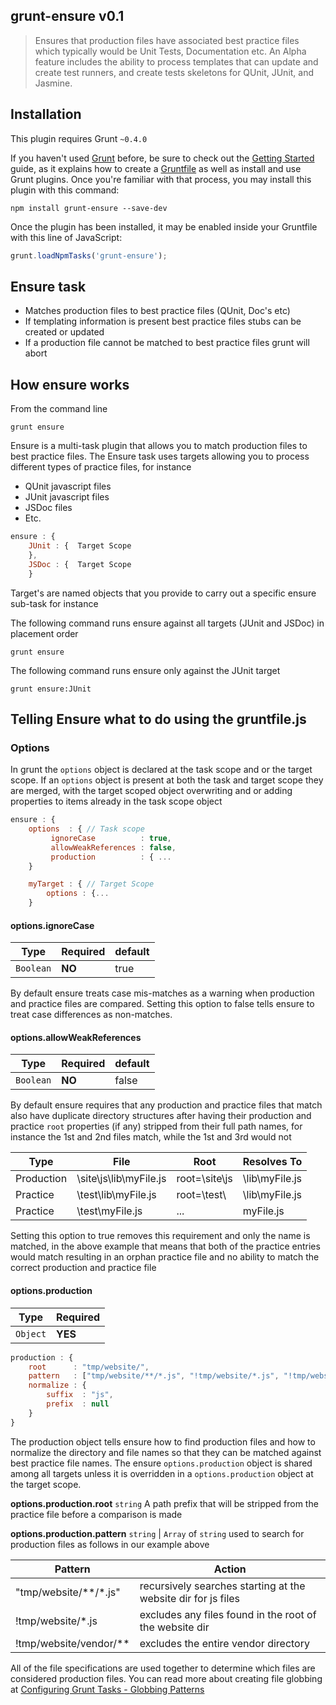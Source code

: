 ## grunt-ensure v0.1

>Ensures that production files have associated best practice files which typically would be Unit Tests, Documentation etc.
An Alpha feature includes the ability to process templates that can update and create test runners, and create tests skeletons
for QUnit, JUnit, and Jasmine.

## Installation
This plugin requires Grunt `~0.4.0`

If you haven't used [Grunt](http://gruntjs.com/) before, be sure to check out the [Getting Started](http://gruntjs.com/getting-started)
guide, as it explains how to create a [Gruntfile](http://gruntjs.com/sample-gruntfile) as well as install and use Grunt plugins.
Once you're familiar with that process, you may install this plugin with this command:

```shell
npm install grunt-ensure --save-dev
```

Once the plugin has been installed, it may be enabled inside your Gruntfile with this line of JavaScript:
```js
grunt.loadNpmTasks('grunt-ensure');
```

## Ensure task
- Matches production files to best practice files (QUnit, Doc's etc)
- If templating information is present best practice files stubs can be created or updated
- If a production file cannot be matched to best practice files grunt will abort

## How ensure works
From the command line
```shell
grunt ensure
```
Ensure is a multi-task plugin that allows you to match production files to best practice files. The Ensure task uses
targets allowing you to process different types of practice files, for instance

- QUnit javascript files
- JUnit javascript files
- JSDoc files
- Etc.

```javascript
ensure : {
    JUnit : {  Target Scope
    },
    JSDoc : {  Target Scope
    }
```

Target's are named objects that you provide to carry out a specific ensure sub-task for instance

The following command runs ensure against all targets (JUnit and JSDoc) in placement order
```shell
grunt ensure
```

The following command runs ensure only against the JUnit target
```shell
grunt ensure:JUnit
```


## Telling Ensure what to do using the gruntfile.js

### Options
In grunt the `options` object is declared at the task scope and or the target scope.  If an `options` object is present at both the task
and target scope they are merged, with the target scoped object overwriting and or adding properties to items already in the
task scope object

```javascript
ensure : {
    options  : { // Task scope
         ignoreCase          : true,
         allowWeakReferences : false,
         production          : { ...
    }

    myTarget : { // Target Scope
        options : {...
    }
```

#### options.ignoreCase
Type        | Required | default
------------|----------|--------
`Boolean`   | **NO**   | true

By default ensure treats case mis-matches as a warning when production and practice files are compared. Setting this option
to false tells ensure to treat case differences as non-matches.

#### options.allowWeakReferences
Type        | Required | default
------------|----------|--------
`Boolean`   | **NO**   | false


By default ensure requires that any production and practice files that match also have duplicate directory structures after
having their production and practice `root` properties (if any) stripped from their full path names, for instance the 1st
and 2nd files match, while the 1st and 3rd would not

Type       | File                    | Root          | Resolves To
-----------|-------------------------|---------------|------------
Production | \site\js\lib\myFile.js  | root=\site\js | \lib\myFile.js
Practice   | \test\lib\myFile.js     | root=\test\   | \lib\myFile.js
Practice   | \test\myFile.js         | ...           | myFile.js

Setting this option to true removes this requirement and only the name is matched, in the above example that means that
both of the practice entries would match resulting in an orphan practice file and no ability to match the correct production
and practice file

#### options.production
Type       | Required
-----------|------
`Object`   | **YES**


```javascript
production : {
    root      : "tmp/website/",
    pattern   : ["tmp/website/**/*.js", "!tmp/website/*.js", "!tmp/website/vendor/**"],
    normalize : {
        suffix  : "js",
        prefix  : null
    }
}
```

The production object tells ensure how to find production files and how to normalize the directory and file names so that
they can be matched against best practice file names.  The ensure `options.production` object is shared among all targets
unless it is overridden in a `options.production` object at the target scope.

**options.production.root** `string` A path prefix that will be stripped from the practice file before a comparison is made

**options.production.pattern** `string` |  `Array` of `string` used to search for production files as follows in our example above

Pattern                | Action
-----------------------|---------------------------------------------------------
"tmp/website/**/*.js"  | recursively searches starting at the website dir for js files
!tmp/website/*.js      | excludes any files found in the root of the website dir
!tmp/website/vendor/** | excludes the entire vendor directory

All of the file specifications are used together to determine which files are considered production files. You can read
more about creating file globbing at [Configuring Grunt Tasks - Globbing Patterns](http://gruntjs.com/configuring-tasks#globbing-patterns)



